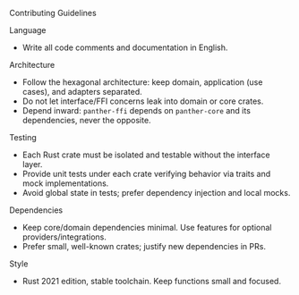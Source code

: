 Contributing Guidelines

Language
- Write all code comments and documentation in English.

Architecture
- Follow the hexagonal architecture: keep domain, application (use cases), and adapters separated.
- Do not let interface/FFI concerns leak into domain or core crates.
- Depend inward: `panther-ffi` depends on `panther-core` and its dependencies, never the opposite.

Testing
- Each Rust crate must be isolated and testable without the interface layer.
- Provide unit tests under each crate verifying behavior via traits and mock implementations.
- Avoid global state in tests; prefer dependency injection and local mocks.

Dependencies
- Keep core/domain dependencies minimal. Use features for optional providers/integrations.
- Prefer small, well-known crates; justify new dependencies in PRs.

Style
- Rust 2021 edition, stable toolchain. Keep functions small and focused.

